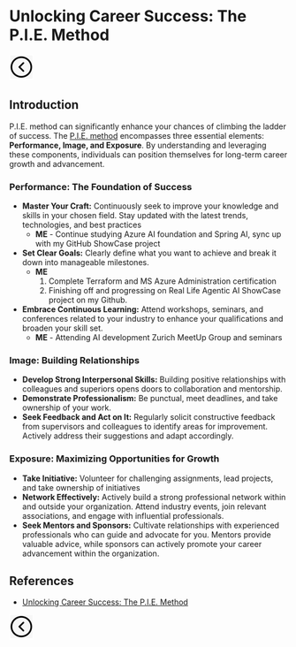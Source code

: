 # Unlocking Career Success: The P.I.E. Method
[<img src="../images/back.png">](../README.md)

## Introduction
P.I.E. method can significantly enhance your chances of climbing the ladder of success. The [P.I.E. method](https://www.mondofrank.com/pie/) encompasses three essential elements: **Performance, Image, and Exposure**. By understanding and leveraging these components, individuals can position themselves for long-term career growth and advancement.

### Performance: The Foundation of Success
- **Master Your Craft:** Continuously seek to improve your knowledge and skills in your chosen field. Stay updated with the latest trends, technologies, and best practices
  - **ME** - Continue studying Azure AI foundation and Spring AI, sync up with my GitHub ShowCase project 
- **Set Clear Goals:** Clearly define what you want to achieve and break it down into manageable milestones.
  - **ME**
    1. Complete Terraform and MS Azure Administration certification
    2. Finishing off and progressing on Real Life Agentic AI ShowCase project on my Github.
- **Embrace Continuous Learning:** Attend workshops, seminars, and conferences related to your industry to enhance your qualifications and broaden your skill set. 
  - **ME** - Attending AI development Zurich MeetUp Group and seminars

### Image: Building Relationships
- **Develop Strong Interpersonal Skills:** Building positive relationships with colleagues and superiors opens doors to collaboration and mentorship.
- **Demonstrate Professionalism:** Be punctual, meet deadlines, and take ownership of your work.
- **Seek Feedback and Act on It:** Regularly solicit constructive feedback from supervisors and colleagues to identify areas for improvement. Actively address their suggestions and adapt accordingly.

### Exposure: Maximizing Opportunities for Growth
- **Take Initiative:** Volunteer for challenging assignments, lead projects, and take ownership of initiatives
- **Network Effectively:** Actively build a strong professional network within and outside your organization. Attend industry events, join relevant associations, and engage with influential professionals.
- **Seek Mentors and Sponsors:** Cultivate relationships with experienced professionals who can guide and advocate for you. Mentors provide valuable advice, while sponsors can actively promote your career advancement within the organization.

## References
- [Unlocking Career Success: The P.I.E. Method](https://clearmonttech.com/unlocking-career-success-the-p-i-e-method/)

[<img src="../images/back.png">](../README.md)